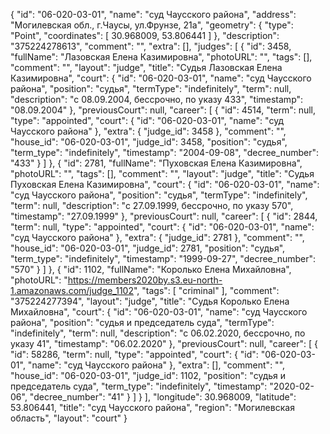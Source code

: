 {
    "id": "06-020-03-01",
    "name": "суд Чаусского района",
    "address": "Могилевская обл., г.Чаусы, ул.Фрунзе, 21а",
    "geometry": {
        "type": "Point",
        "coordinates": [
            30.968009,
            53.806441
        ]
    },
    "description": "375224278613",
    "comment": "",
    "extra": [],
    "judges": [
        {
            "id": 3458,
            "fullName": "Лазовская Елена Казимировна",
            "photoURL": "",
            "tags": [],
            "comment": "",
            "layout": "judge",
            "title": "Судья Лазовская Елена Казимировна",
            "court": {
                "id": "06-020-03-01",
                "name": "суд Чаусского района",
                "position": "судья",
                "termType": "indefinitely",
                "term": null,
                "description": "c 08.09.2004, бессрочно, по указу 433",
                "timestamp": "08.09.2004"
            },
            "previousCourt": null,
            "career": [
                {
                    "id": 4514,
                    "term": null,
                    "type": "appointed",
                    "court": {
                        "id": "06-020-03-01",
                        "name": "суд Чаусского района"
                    },
                    "extra": {
                        "judge_id": 3458
                    },
                    "comment": "",
                    "house_id": "06-020-03-01",
                    "judge_id": 3458,
                    "position": "судья",
                    "term_type": "indefinitely",
                    "timestamp": "2004-09-08",
                    "decree_number": "433"
                }
            ]
        },
        {
            "id": 2781,
            "fullName": "Пуховская Елена Казимировна",
            "photoURL": "",
            "tags": [],
            "comment": "",
            "layout": "judge",
            "title": "Судья Пуховская Елена Казимировна",
            "court": {
                "id": "06-020-03-01",
                "name": "суд Чаусского района",
                "position": "судья",
                "termType": "indefinitely",
                "term": null,
                "description": "c 27.09.1999, бессрочно, по указу 570",
                "timestamp": "27.09.1999"
            },
            "previousCourt": null,
            "career": [
                {
                    "id": 2844,
                    "term": null,
                    "type": "appointed",
                    "court": {
                        "id": "06-020-03-01",
                        "name": "суд Чаусского района"
                    },
                    "extra": {
                        "judge_id": 2781
                    },
                    "comment": "",
                    "house_id": "06-020-03-01",
                    "judge_id": 2781,
                    "position": "судья",
                    "term_type": "indefinitely",
                    "timestamp": "1999-09-27",
                    "decree_number": "570"
                }
            ]
        },
        {
            "id": 1102,
            "fullName": "Королько Елена Михайловна",
            "photoURL": "https://members2020by.s3.eu-north-1.amazonaws.com/judge_1102",
            "tags": [
                "criminal"
            ],
            "comment": "375224277394",
            "layout": "judge",
            "title": "Судья Королько Елена Михайловна",
            "court": {
                "id": "06-020-03-01",
                "name": "суд Чаусского района",
                "position": "судья и председатель суда",
                "termType": "indefinitely",
                "term": null,
                "description": "c 06.02.2020, бессрочно, по указу 41",
                "timestamp": "06.02.2020"
            },
            "previousCourt": null,
            "career": [
                {
                    "id": 58286,
                    "term": null,
                    "type": "appointed",
                    "court": {
                        "id": "06-020-03-01",
                        "name": "суд Чаусского района"
                    },
                    "extra": [],
                    "comment": "",
                    "house_id": "06-020-03-01",
                    "judge_id": 1102,
                    "position": "судья и председатель суда",
                    "term_type": "indefinitely",
                    "timestamp": "2020-02-06",
                    "decree_number": "41"
                }
            ]
        }
    ],
    "longitude": 30.968009,
    "latitude": 53.806441,
    "title": "суд Чаусского района",
    "region": "Могилевская область",
    "layout": "court"
}